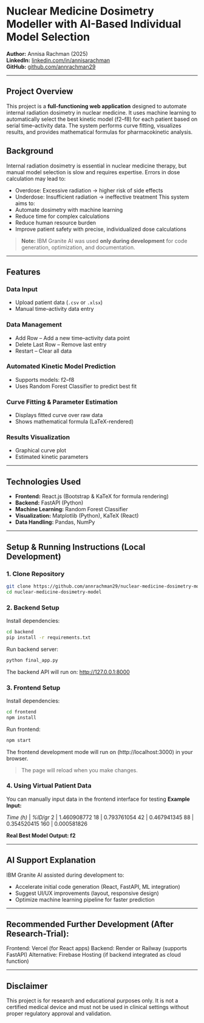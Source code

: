 # Nuclear Medicine Dosimetry Modeller with AI-Based Individual Model Selection

**Author:** Annisa Rachman (2025)  
**LinkedIn:** [linkedin.com/in/annisarachman](https://linkedin.com/in/annisarachman)  
**GitHub:** [github.com/annrachman29](https://github.com/annrachman29)  

---

## Project Overview

This project is a **full-functioning web application** designed to automate internal radiation dosimetry in nuclear medicine. It uses machine learning to automatically select the best kinetic model (f2–f8) for each patient based on serial time–activity data. The system performs curve fitting, visualizes results, and provides mathematical formulas for pharmacokinetic analysis.

## Background
Internal radiation dosimetry is essential in nuclear medicine therapy, but manual model selection is slow and requires expertise. Errors in dose calculation may lead to:
- Overdose: Excessive radiation → higher risk of side effects
- Underdose: Insufficient radiation → ineffective treatment
This system aims to:
- Automate dosimetry with machine learning
- Reduce time for complex calculations
- Reduce human resource burden
- Improve patient safety with precise, individualized dose calculations

> **Note:** IBM Granite AI was used **only during development** for code generation, optimization, and documentation. 

---

## Features

### Data Input
- Upload patient data (`.csv` or `.xlsx`)  
- Manual time–activity data entry  

### Data Management
- Add Row – Add a new time–activity data point  
- Delete Last Row – Remove last entry  
- Restart – Clear all data  

### Automated Kinetic Model Prediction
- Supports models: f2–f8  
- Uses Random Forest Classifier to predict best fit  

### Curve Fitting & Parameter Estimation
- Displays fitted curve over raw data  
- Shows mathematical formula (LaTeX-rendered)  

### Results Visualization
- Graphical curve plot  
- Estimated kinetic parameters  

---

## Technologies Used

- **Frontend:** React.js (Bootstrap & KaTeX for formula rendering)  
- **Backend:** FastAPI (Python)  
- **Machine Learning:** Random Forest Classifier  
- **Visualization:** Matplotlib (Python), KaTeX (React)  
- **Data Handling:** Pandas, NumPy  

---

## Setup & Running Instructions (Local Development)

### 1. Clone Repository
```bash
git clone https://github.com/annrachman29/nuclear-medicine-dosimetry-model.git
cd nuclear-medicine-dosimetry-model
```

### 2. Backend Setup
Install dependencies:
```bash
cd backend
pip install -r requirements.txt
```
Run backend server:
```bash
python final_app.py
```
The backend API will run on: http://127.0.0.1:8000


### 3. Frontend Setup
Install dependencies:
```bash
cd frontend
npm install
```
Run frontend:
```bash
npm start
```
The frontend development mode will run on (http://localhost:3000) in your browser.
> The page will reload when you make changes.


### 4. Using Virtual Patient Data
You can manually input data in the frontend interface for testing
**Example Input:**

*Time (h)*     | *%ID/gr*
2     | 1.460908772
18    | 0.793761054
42    | 0.467941345
88    | 0.354520415
160   | 0.000581826

**Real Best Model Output: f2**

---

## AI Support Explanation
IBM Granite AI assisted during development to:
- Accelerate initial code generation (React, FastAPI, ML integration)
- Suggest UI/UX improvements (layout, responsive design)
- Optimize machine learning pipeline for faster prediction

---

## Recommended Further Development (After Research-Trial):
Frontend: Vercel (for React apps)
Backend: Render or Railway (supports FastAPI)
Alternative: Firebase Hosting (if backend integrated as cloud function)

---

## Disclaimer
This project is for research and educational purposes only.
It is not a certified medical device and must not be used in clinical settings without proper regulatory approval and validation.




